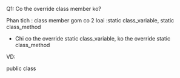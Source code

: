 Q1: Co the override class member ko?

Phan tich : class member gom co 2 loai :static class_variable, static class_method

  - Chi co the override static class_variable, ko the override static class_method

VD:

public class 
